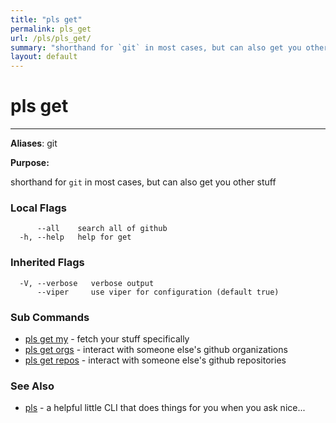 ```yaml
---
title: "pls get"
permalink: pls_get
url: /pls/pls_get/
summary: "shorthand for `git` in most cases, but can also get you other stuff"
layout: default
---
```

# pls get 

---
**Aliases**: git

**Purpose:**

shorthand for `git` in most cases, but can also get you other stuff

### Local Flags

```
      --all    search all of github
  -h, --help   help for get
```

### Inherited Flags

```
  -V, --verbose   verbose output
      --viper     use viper for configuration (default true)
```
### Sub Commands

* [pls get my](/pls/pls_get_my)	 - fetch your stuff specifically
* [pls get orgs](/pls/pls_get_orgs)	 - interact with someone else's github organizations
* [pls get repos](/pls/pls_get_repos)	 - interact with someone else's github repositories

### See Also

* [pls](/pls/pls)	 - a helpful little CLI that does things for you when you ask nice...

